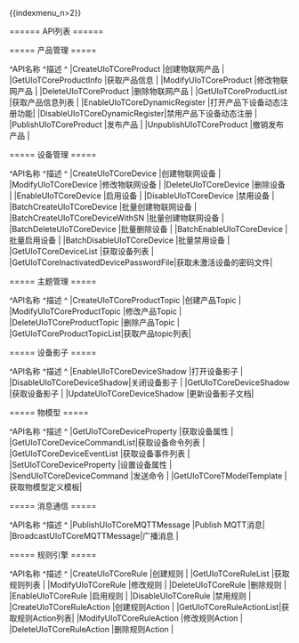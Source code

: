 {{indexmenu_n>2}}

====== API列表 ======

===== 产品管理 =====

^API名称                         ^描述           ^
|CreateUIoTCoreProduct         |创建物联网产品      |
|GetUIoTCoreProductInfo        |获取产品信息       |
|ModifyUIoTCoreProduct         |修改物联网产品      |
|DeleteUIoTCoreProduct         |删除物联网产品      |
|GetUIoTCoreProductList        |获取产品信息列表     |
|EnableUIoTCoreDynamicRegister |打开产品下设备动态注册功能|
|DisableUIoTCoreDynamicRegister|禁用产品下设备动态注册  |
|PublishUIoTCoreProduct        |发布产品         |
|UnpublishUIoTCoreProduct      |撤销发布产品       |

===== 设备管理 =====

^API名称                                   ^描述          ^
|CreateUIoTCoreDevice                    |创建物联网设备     |
|ModifyUIoTCoreDevice                    |修改物联网设备     |
|DeleteUIoTCoreDevice                    |删除设备        |
|EnableUIoTCoreDevice                    |启用设备        |
|DisableUIoTCoreDevice                   |禁用设备        |
|BatchCreateUIoTCoreDevice               |批量创建物联网设备   |
|BatchCreateUIoTCoreDeviceWithSN         |批量创建物联网设备   |
|BatchDeleteUIoTCoreDevice               |批量删除设备      |
|BatchEnableUIoTCoreDevice               |批量启用设备      |
|BatchDisableUIoTCoreDevice              |批量禁用设备      |
|GetUIoTCoreDeviceList                   |获取设备列表      |
|GetUIoTCoreInactivatedDevicePasswordFile|获取未激活设备的密码文件|

===== 主题管理 =====

^API名称                      ^描述         ^
|CreateUIoTCoreProductTopic |创建产品Topic  |
|ModifyUIoTCoreProductTopic |修改产品Topic  |
|DeleteUIoTCoreProductTopic |删除产品Topic  |
|GetUIoTCoreProductTopicList|获取产品topic列表|

===== 设备影子 =====

^API名称                      ^描述      ^
|EnableUIoTCoreDeviceShadow |打开设备影子  |
|DisableUIoTCoreDeviceShadow|关闭设备影子  |
|GetUIoTCoreDeviceShadow    |获取设备影子  |
|UpdateUIoTCoreDeviceShadow |更新设备影子文档|

===== 物模型 =====

^API名称                       ^描述       ^
|GetUIoTCoreDeviceProperty   |获取设备属性   |
|GetUIoTCoreDeviceCommandList|获取设备命令列表 |
|GetUIoTCoreDeviceEventList  |获取设备事件列表 |
|SetUIoTCoreDeviceProperty   |设置设备属性   |
|SendUIoTCoreDeviceCommand   |发送命令     |
|GetUIoTCoreTModelTemplate   |获取物模型定义模板|

===== 消息通信 =====

^API名称                       ^描述            ^
|PublishUIoTCoreMQTTMessage  |Publish MQTT消息|
|BroadcastUIoTCoreMQTTMessage|广播消息          |

===== 规则引擎 =====

^API名称                    ^描述          ^
|CreateUIoTCoreRule       |创建规则        |
|GetUIoTCoreRuleList      |获取规则列表      |
|ModifyUIoTCoreRule       |修改规则        |
|DeleteUIoTCoreRule       |删除规则        |
|EnableUIoTCoreRule       |启用规则        |
|DisableUIoTCoreRule      |禁用规则        |
|CreateUIoTCoreRuleAction |创建规则Action  |
|GetUIoTCoreRuleActionList|获取规则Action列表|
|ModifyUIoTCoreRuleAction |修改规则Action  |
|DeleteUIoTCoreRuleAction |删除规则Action  |

